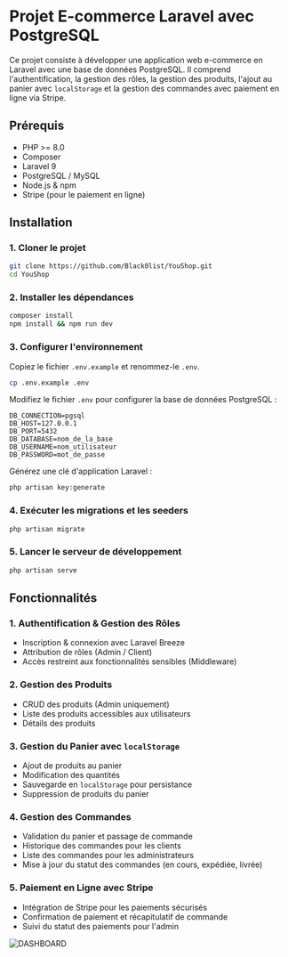 # Projet E-commerce Laravel avec PostgreSQL

Ce projet consiste à développer une application web e-commerce en Laravel avec une base de données PostgreSQL. Il comprend l'authentification, la gestion des rôles, la gestion des produits, l'ajout au panier avec `localStorage` et la gestion des commandes avec paiement en ligne via Stripe.

## Prérequis

- PHP >= 8.0
- Composer
- Laravel 9
- PostgreSQL / MySQL
- Node.js & npm
- Stripe (pour le paiement en ligne)

## Installation

### 1. Cloner le projet
```bash
git clone https://github.com/Black0list/YouShop.git
cd YouShop
```

### 2. Installer les dépendances
```bash
composer install
npm install && npm run dev
```

### 3. Configurer l'environnement
Copiez le fichier `.env.example` et renommez-le `.env`.
```bash
cp .env.example .env
```

Modifiez le fichier `.env` pour configurer la base de données PostgreSQL :
```env
DB_CONNECTION=pgsql
DB_HOST=127.0.0.1
DB_PORT=5432
DB_DATABASE=nom_de_la_base
DB_USERNAME=nom_utilisateur
DB_PASSWORD=mot_de_passe
```

Générez une clé d'application Laravel :
```bash
php artisan key:generate
```

### 4. Exécuter les migrations et les seeders
```bash
php artisan migrate 
```

### 5. Lancer le serveur de développement
```bash
php artisan serve
```

## Fonctionnalités

### 1. Authentification & Gestion des Rôles
- Inscription & connexion avec Laravel Breeze
- Attribution de rôles (Admin / Client)
- Accès restreint aux fonctionnalités sensibles (Middleware)

### 2. Gestion des Produits
- CRUD des produits (Admin uniquement)
- Liste des produits accessibles aux utilisateurs
- Détails des produits

### 3. Gestion du Panier avec `localStorage`
- Ajout de produits au panier
- Modification des quantités
- Sauvegarde en `localStorage` pour persistance
- Suppression de produits du panier

### 4. Gestion des Commandes
- Validation du panier et passage de commande
- Historique des commandes pour les clients
- Liste des commandes pour les administrateurs
- Mise à jour du statut des commandes (en cours, expédiée, livrée)

### 5. Paiement en Ligne avec Stripe
- Intégration de Stripe pour les paiements sécurisés
- Confirmation de paiement et récapitulatif de commande
- Suivi du statut des paiements pour l'admin


![DASHBOARD](Conception/imagr)
